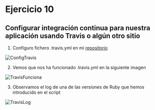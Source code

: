 # Ejercicio 10

## Configurar integración continua para nuestra aplicación usando Travis o algún otro sitio


1. Configuro fichero .travis.yml en mi [repositorio](https://github.com/biilal1999/GameStore)


![ConfigTravis](https://github.com/biilal1999/Ejercicios/blob/master/tema4/img/TravisPruebaPrimero.png)



2. Vemos que nos ha funcionado .travis.yml en la siguiente imagen


![TravisFunciona](https://github.com/biilal1999/Ejercicios/blob/master/tema4/img/TravisPruebaSegundo.png)



3. Observamos el log de una de las versiones de Ruby que hemos introducido en el script


![TravisLog](https://github.com/biilal1999/Ejercicios/blob/master/tema4/img/TravisPruebaTercero.png)
